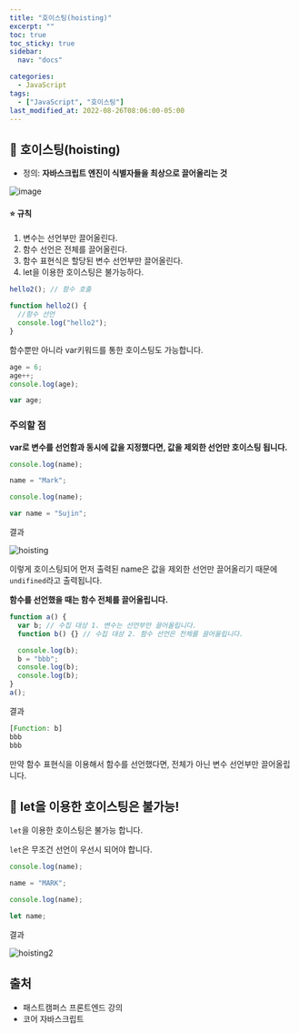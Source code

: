 ```yaml
---
title: "호이스팅(hoisting)"
excerpt: ""
toc: true
toc_sticky: true
sidebar:
  nav: "docs"

categories:
  - JavaScript
tags:
  - ["JavaScript", "호이스팅"]
last_modified_at: 2022-08-26T08:06:00-05:00
---
```


## 📄 호이스팅(hoisting)

- 정의: **자바스크립트 엔진이 식별자들을 최상으로 끌어올리는 것**

![image](https://user-images.githubusercontent.com/56298540/235408531-cd95a4bb-6107-40f1-bd5b-893014a65cd3.png)

#### ⭐ 규칙

1. 변수는 선언부만 끌어올린다.
2. 함수 선언은 전체를 끌어올린다.
3. 함수 표현식은 할당된 변수 선언부만 끌어올린다.
4. let을 이용한 호이스팅은 불가능하다.

```js
hello2(); // 함수 호출

function hello2() {
  //함수 선언
  console.log("hello2");
}
```

함수뿐만 아니라 var키워드를 통한 호이스팅도 가능합니다.

```js
age = 6;
age++;
console.log(age);

var age;
```

### 주의할 점

**var로 변수를 선언함과 동시에 값을 지정했다면, 값을 제외한 선언만 호이스팅 됩니다.**

```js
console.log(name);

name = "Mark";

console.log(name);

var name = "Sujin";
```

결과

![hoisting](https://user-images.githubusercontent.com/56298540/181718021-21cd816e-ca43-449a-b023-7d9a8dbec97b.PNG)

이렇게 호이스팅되어 먼저 출력된 name은 값을 제외한 선언만 끌어올리기 때문에
`undifined`라고 출력됩니다.

**함수를 선언했을 때는 함수 전체를 끌어올립니다.**

```js
function a() {
  var b; // 수집 대상 1. 변수는 선언부만 끌어올립니다.
  function b() {} // 수집 대상 2. 함수 선언은 전체를 끌어올립니다.

  console.log(b);
  b = "bbb";
  console.log(b);
  console.log(b);
}
a();
```

결과

```js
[Function: b]
bbb
bbb
```

만약 함수 표현식을 이용해서 함수를 선언했다면, 전체가 아닌 변수 선언부만 끌어올립니다.

## 📄 let을 이용한 호이스팅은 불가능!

`let`을 이용한 호이스팅은 불가능 합니다.

`let`은 무조건 선언이 우선시 되어야 합니다.

```js
console.log(name);

name = "MARK";

console.log(name);

let name;
```

결과

![hoisting2](https://user-images.githubusercontent.com/56298540/181718866-7b0aa127-5262-46b9-aa62-8caefbe55319.PNG)

## 출처

- 패스트캠퍼스 프론트엔드 강의
- 코어 자바스크립트
